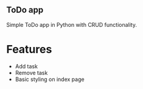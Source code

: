 ## ToDo app
Simple ToDo app in Python with CRUD functionality.

# Features
* Add task
* Remove task
* Basic styling on index page